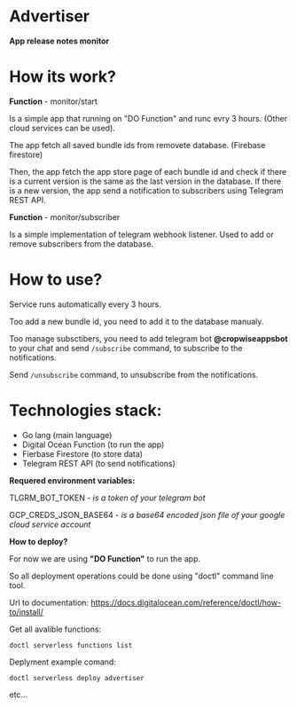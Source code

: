 # Advertiser

**App release notes monitor**

# **How its work?**

**Function** - monitor/start

Is a simple app that running on "DO Function" and runc evry 3 hours. (Other cloud services can be used).

The app fetch all saved bundle ids from removete database. (Firebase firestore)

Then, the app fetch the app store page of each bundle id and check if there is a current version is the same as the last version in the database.
If there is a new version, the app send a notification to subscribers using Telegram REST API.

**Function** - monitor/subscriber

Is a simple implementation of telegram webhook listener.
Used to add or remove subscribers from the database.

# **How to use?**

Service runs automatically every 3 hours.

Too add a new bundle id, you need to add it to the database manualy.

Too manage subsctibers, you need to add telegram bot **@cropwiseappsbot** to your chat and send ``` /subscribe ``` command, to subscribe to the notifications.

Send ``` /unsubscribe ``` command, to unsubscribe from the notifications.

# **Technologies stack:**

- Go lang (main language)
- Digital Ocean Function (to run the app)
- Fierbase Firestore (to store data)
- Telegram REST API (to send notifications)

**Requered environment variables:**

TLGRM_BOT_TOKEN - *is a token of your telegram bot*

GCP_CREDS_JSON_BASE64 - *is a base64 encoded json file of your google cloud service account*

**How to deploy?**

For now we are using **"DO Function"** to run the app.

So all deployment operations could be done using "doctl" command line tool. 

Url to documentation: https://docs.digitalocean.com/reference/doctl/how-to/install/

Get all avalible functions: 
```console
doctl serverless functions list
``` 

Deplyment example comand: 
```console
doctl serverless deploy advertiser
```

etc...